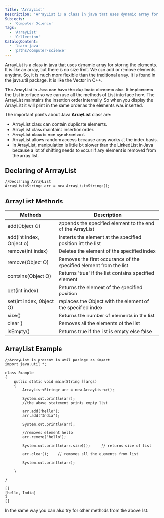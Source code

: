 ```yaml
---
Title: 'ArrayList'
Description: 'ArrayList is a class in java that uses dynamic array for storing the elements.'
Subjects:
  - 'Computer Science'
Tags:
  - 'ArrayList'
  - 'Collection'
CatalogContent:
  - 'learn-java'
  - 'paths/computer-science'
---
```


ArrayList is a class in java that uses dynamic array for storing the elements. It is like an array, but there is no size limit. We can add or remove elements anytime. So, it is much more flexible than the traditional array. It is found in the java.util package. It is like the Vector in C++.

The ArrayList in Java can have the duplicate elements also. It implements the List interface so we can use all the methods of List interface here. The ArrayList maintains the insertion order internally. So when you display the ArrayList it will print in the same order as the elements was inserted.

The important points about Java **ArrayList** class are:

- ArrayList class can contain duplicate elements.
- ArrayList class maintains insertion order.
- ArrayList class is non synchronized.
- ArrayList allows random access because array works at the index basis.
- In ArrayList, manipulation is little bit slower than the LinkedList in Java because a lot of shifting needs to occur if any element is removed from the array list.

## Declaring of ArrrayList

```
//Declaring ArrayList
ArrayList<String> arr = new ArrayList<String>();
```

## ArrayList Methods

| Methods                  | Description                                                        |
| ------------------------ | ------------------------------------------------------------------ |
| add(Object O)            | appends the specified element to the end of the ArrayList          |
| add(int index, Onject o) | insterts the element at the specified position int the list        |
| remove(int index)        | Deletes the element of the specified index                         |
| remove(Object O)         | Removes the first occurance of the specified element from the list |
| contains(Object O)       | Returns 'true' if the list contains specified element              |
| get(int index)           | Returns the element of the specified position                      |
| set(int index, Object O) | replaces the Object with the element of the specified index        |
| size()                   | Returns the number of elements in the list                         |
| clear()                  | Removes all the elements of the list                               |
| isEmpty()                | Returns true if the list is empty else false                       |

## ArrayList Example

```
//ArrayList is present in util package so import
import java.util.*;

class Example
{
    public static void main(String []args)
    {
        ArrayList<String> arr = new ArrayList<>();

        System.out.println(arr);
        //the above statement prints empty list

        arr.add("hello");
        arr.add("India");

        System.out.println(arr);

        //removes element hello
        arr.remove("hello");

        System.out.println(arr.size());     // returns size of list

        arr.clear();    // removes all the elements from list

        System.out.println(arr);

    }

}
```

```
[]
[hello, India]
1
[]
```

In the same way you can also try for other methods from the above list.
